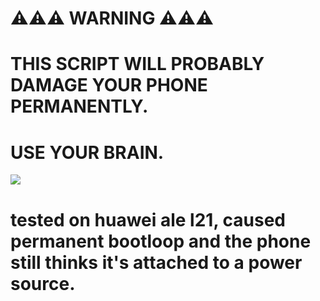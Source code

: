 # ⚠️⚠️⚠️ WARNING ⚠️⚠️⚠️
# THIS SCRIPT WILL PROBABLY DAMAGE YOUR PHONE PERMANENTLY.
# USE YOUR BRAIN.

![](https://raw.githubusercontent.com/n0nexist/AndroBrick/main/androbrick_showcase.gif)

# tested on huawei ale l21, caused permanent bootloop and the phone still thinks it's attached to a power source.
